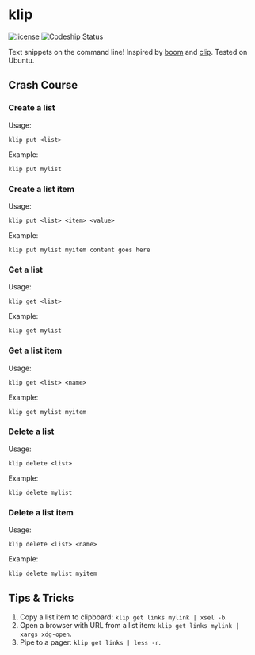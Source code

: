 # klip

[![license](http://img.shields.io/badge/license-MIT-green.svg?style=flat-square)](https://github.com/iromli/klip/blob/master/LICENSE)
[![Codeship Status](https://img.shields.io/codeship/17858620-82a6-0132-4836-72ed2dde02fa.svg?style=flat-square&label=codeship)](https://codeship.com/projects/57913)

Text snippets on the command line! Inspired by [boom](https://github.com/holman/boom) and [clip](https://github.com/silent1mezzo/clip). Tested on Ubuntu.

## Crash Course

### Create a list

Usage:

    klip put <list>

Example:

    klip put mylist

### Create a list item

Usage:

    klip put <list> <item> <value>

Example:

    klip put mylist myitem content goes here

### Get a list

Usage:

    klip get <list>

Example:

    klip get mylist

### Get a list item

Usage:

    klip get <list> <name>

Example:

    klip get mylist myitem

### Delete a list

Usage:

    klip delete <list>

Example:

    klip delete mylist

### Delete a list item

Usage:

    klip delete <list> <name>

Example:

    klip delete mylist myitem

## Tips & Tricks

1. Copy a list item to clipboard: `klip get links mylink | xsel -b`.
2. Open a browser with URL from a list item: `klip get links mylink | xargs xdg-open`.
3. Pipe to a pager: `klip get links | less -r`.
